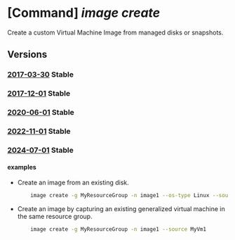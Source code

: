 # [Command] _image create_

Create a custom Virtual Machine Image from managed disks or snapshots.

## Versions

### [2017-03-30](/Resources/mgmt-plane/L3N1YnNjcmlwdGlvbnMve30vcmVzb3VyY2Vncm91cHMve30vcHJvdmlkZXJzL21pY3Jvc29mdC5jb21wdXRlL2ltYWdlcy97fQ==/2017-03-30.xml) **Stable**

<!-- mgmt-plane /subscriptions/{}/resourcegroups/{}/providers/microsoft.compute/images/{} 2017-03-30 -->

### [2017-12-01](/Resources/mgmt-plane/L3N1YnNjcmlwdGlvbnMve30vcmVzb3VyY2Vncm91cHMve30vcHJvdmlkZXJzL21pY3Jvc29mdC5jb21wdXRlL2ltYWdlcy97fQ==/2017-12-01.xml) **Stable**

<!-- mgmt-plane /subscriptions/{}/resourcegroups/{}/providers/microsoft.compute/images/{} 2017-12-01 -->

### [2020-06-01](/Resources/mgmt-plane/L3N1YnNjcmlwdGlvbnMve30vcmVzb3VyY2Vncm91cHMve30vcHJvdmlkZXJzL21pY3Jvc29mdC5jb21wdXRlL2ltYWdlcy97fQ==/2020-06-01.xml) **Stable**

<!-- mgmt-plane /subscriptions/{}/resourcegroups/{}/providers/microsoft.compute/images/{} 2020-06-01 -->

### [2022-11-01](/Resources/mgmt-plane/L3N1YnNjcmlwdGlvbnMve30vcmVzb3VyY2Vncm91cHMve30vcHJvdmlkZXJzL21pY3Jvc29mdC5jb21wdXRlL2ltYWdlcy97fQ==/2022-11-01.xml) **Stable**

<!-- mgmt-plane /subscriptions/{}/resourcegroups/{}/providers/microsoft.compute/images/{} 2022-11-01 -->

### [2024-07-01](/Resources/mgmt-plane/L3N1YnNjcmlwdGlvbnMve30vcmVzb3VyY2Vncm91cHMve30vcHJvdmlkZXJzL21pY3Jvc29mdC5jb21wdXRlL2ltYWdlcy97fQ==/2024-07-01.xml) **Stable**

<!-- mgmt-plane /subscriptions/{}/resourcegroups/{}/providers/microsoft.compute/images/{} 2024-07-01 -->

#### examples

- Create an image from an existing disk.
    ```bash
        image create -g MyResourceGroup -n image1 --os-type Linux --source /subscriptions/db5eb68e-73e2-4fa8-b18a-0123456789999/resourceGroups/rg1/providers/Microsoft.Compute/snapshots/s1
    ```

- Create an image by capturing an existing generalized virtual machine in the same resource group.
    ```bash
        image create -g MyResourceGroup -n image1 --source MyVm1
    ```
